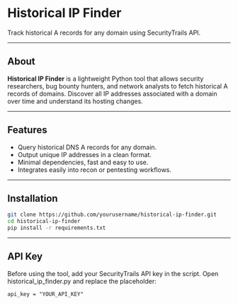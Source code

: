 # Historical IP Finder

Track historical A records for any domain using SecurityTrails API.

---

## About

**Historical IP Finder** is a lightweight Python tool that allows security researchers,
bug bounty hunters, and network analysts to fetch historical A records of domains. 
Discover all IP addresses associated with a domain over time and understand its hosting changes.

---

## Features

- Query historical DNS A records for any domain.
- Output unique IP addresses in a clean format.
- Minimal dependencies, fast and easy to use.
- Integrates easily into recon or pentesting workflows.

---

## Installation

```bash
git clone https://github.com/yourusername/historical-ip-finder.git
cd historical-ip-finder
pip install -r requirements.txt
```
---

## API Key

Before using the tool, add your SecurityTrails API key in the script.
Open historical_ip_finder.py and replace the placeholder:

```api_key = "YOUR_API_KEY"```
